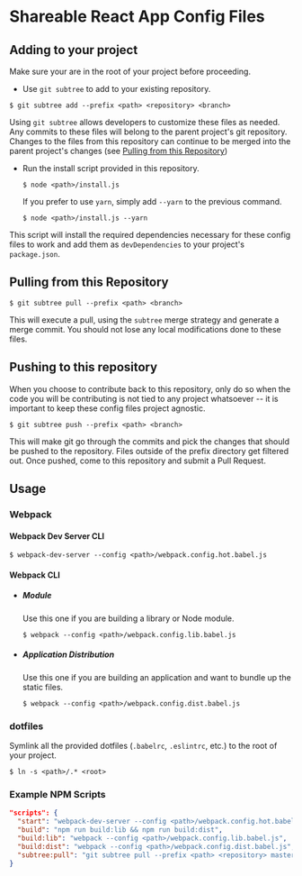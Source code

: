 # Shareable React App Config Files

## Adding to your project
Make sure your are in the root of your project before proceeding.

  * Use `git subtree` to add to your existing repository.
  ```
  $ git subtree add --prefix <path> <repository> <branch>
  ```
  Using `git subtree` allows developers to customize these files as needed. Any commits to these files will belong to the parent project's git repository.  Changes to the files from this repository can continue to be merged into the parent project's changes (see [Pulling from this Repository](#pulling))


  * Run the install script provided in this repository.
    ```
    $ node <path>/install.js
    ```

    If you prefer to use `yarn`, simply add `--yarn` to the previous command.
    ```
    $ node <path>/install.js --yarn
    ```

  This script will install the required dependencies necessary for these config files to work and add them as `devDependencies` to your project's `package.json`.


## <a id="pulling"></a>Pulling from this Repository
```
$ git subtree pull --prefix <path> <branch>
```
This will execute a pull, using the `subtree` merge strategy and generate a merge commit. You should not lose any local modifications done to these files.


## Pushing to this repository
When you choose to contribute back to this repository, only do so when the code you will be contributing is not tied to any project whatsoever -- it is important to keep these config files project agnostic.
```
$ git subtree push --prefix <path> <branch>
```
This will make git go through the commits and pick the changes that should be pushed to the repository. Files outside of the prefix directory get filtered out. Once pushed, come to this repository and submit a Pull Request.

## Usage

### Webpack

#### Webpack Dev Server CLI
```
$ webpack-dev-server --config <path>/webpack.config.hot.babel.js
```

#### Webpack CLI

  * ##### Module

    Use this one if you are building a library or Node module.

    ```
    $ webpack --config <path>/webpack.config.lib.babel.js
    ```

  * ##### Application Distribution

    Use this one if you are building an application and want to bundle up the static files.

    ```
    $ webpack --config <path>/webpack.config.dist.babel.js
    ```

### dotfiles
Symlink all the provided dotfiles (`.babelrc`, `.eslintrc`, etc.) to the root of your project.
```
$ ln -s <path>/.* <root>
```

### Example NPM Scripts
```json
"scripts": {
  "start": "webpack-dev-server --config <path>/webpack.config.hot.babel.js",
  "build": "npm run build:lib && npm run build:dist",
  "build:lib": "webpack --config <path>/webpack.config.lib.babel.js",
  "build:dist": "webpack --config <path>/webpack.config.dist.babel.js",
  "subtree:pull": "git subtree pull --prefix <path> <repository> master"
}
```
